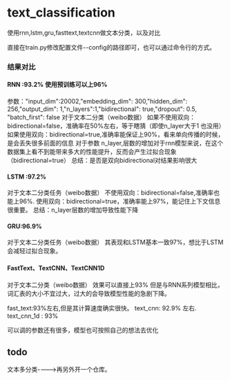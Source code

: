# text_classification

使用rnn,lstm,gru,fasttext,textcnn做文本分类，以及对比

直接在train.py修改配置文件--config的路径即可，也可以通过命令行的方式。

### 结果对比
#### RNN :93.2% 使用预训练可以上96%             
参数："input_dim":20002,"embedding_dim": 300,"hidden_dim": 256,"output_dim": 1,"n_layers":1,"bidirectional": true,"dropout": 0.5, "batch_first": false
对于文本二分类（weibo数据）
如果不使用双向：bidirectional=false，准确率在50%左右，等于瞎猜（即使n_layer大于1 也没用）
如果使用双向：bidirectional=true,准确率能保证上90%，看来单向传播的时候，是会丢失很多前面的信息
对于参数 n_layer,层数的增加对于rnn模型来说，在这个数据集上看不到能带来多大的性能提升，反而会产生过拟合现象（bidirectional=true）
总结：是否是双向bidirectional对结果影响很大
#### LSTM :97.2%
对于文本二分类任务（weibo数据）
不使用双向：bidirectional=false,准确率也能上96%.
使用双向：bidirectional=true，准确率能上97%，能记住上下文信息很重要。
总结：n_layer层数的增加导致性能下降

#### GRU:96.9%
对于文本二分类任务（weibo数据）
其表现和LSTM基本一致97%，想比于LSTM 会减轻过拟合现象。

#### FastText、TextCNN、TextCNN1D
对于文本二分类（weibo数据）
效果可以直接上93%
但是与RNN系列模型相比，词汇表的大小不宜过大，过大的会导致模型性能的急剧下降。

fast_text:93%左右,但是其计算速度确实很快。
text_cnn: 92.9% 左右.
text_cnn_1d : 93%


可以调的参数还有很多，模型也可按照自己的想法去优化


## todo
文本多分类---->再另外开一个仓库。



